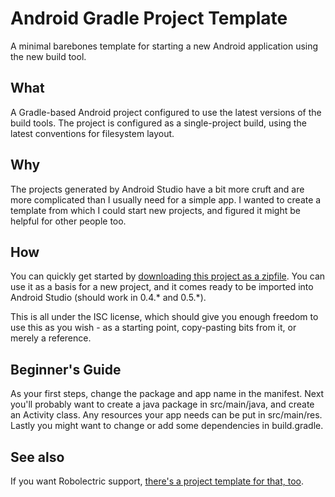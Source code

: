 # Android Gradle Project Template

A minimal barebones template for starting a new Android application using the new build tool.

## What

A Gradle-based Android project configured to use the latest versions of the build tools. The project is configured as a single-project build, using the latest conventions for filesystem layout.

## Why

The projects generated by Android Studio have a bit more cruft and are more complicated than I usually need for a simple app. I wanted to create a template from which I could start new projects, and figured it might be helpful for other people too.

## How

You can quickly get started by [downloading this project as a zipfile](https://github.com/zofrex/gradle-template-android/archive/master.zip). You can use it as a basis for a new project, and it comes ready to be imported into Android Studio (should work in 0.4.\* and 0.5.\*).

This is all under the ISC license, which should give you enough freedom to use this as you wish - as a starting point, copy-pasting bits from it, or merely a reference.

## Beginner's Guide

As your first steps, change the package and app name in the manifest. Next you'll probably want to create a java package in src/main/java, and create an Activity class. Any resources your app needs can be put in src/main/res. Lastly you might want to change or add some dependencies in build.gradle.

## See also

If you want Robolectric support, [there's a project template for that, too](https://github.com/zofrex/gradle-template-android-robolectric).
